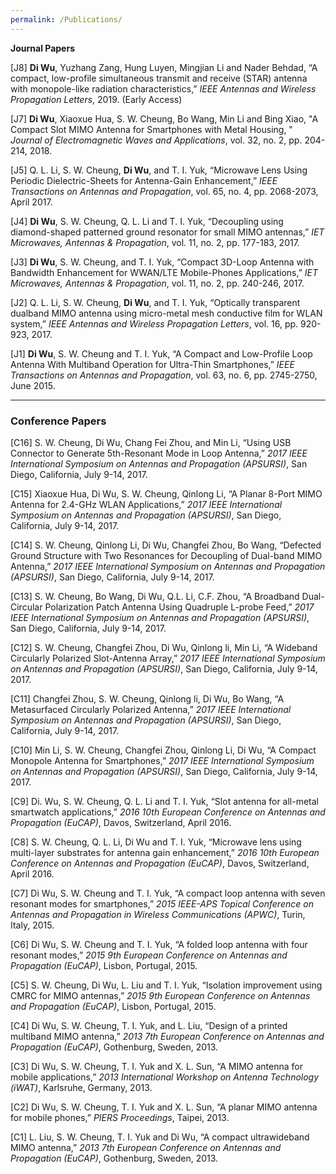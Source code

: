 ```yaml
---
permalink: /Publications/
---
```


**Journal Papers**

[J8] **Di Wu**, Yuzhang Zang, Hung Luyen, Mingjian Li and Nader Behdad, “A compact, low-profile simultaneous transmit and receive (STAR) antenna with monopole-like radiation characteristics,” *IEEE Antennas and Wireless Propagation Letters*, 2019. (Early Access)

[J7] **Di Wu**, Xiaoxue Hua, S. W. Cheung, Bo Wang, Min Li and Bing Xiao, "A Compact Slot MIMO Antenna for Smartphones with Metal Housing, " *Journal of Electromagnetic Waves and Applications*, vol. 32, no. 2, pp. 204-214, 2018.

[J5] Q. L. Li, S. W. Cheung, **Di Wu**, and T. I. Yuk, “Microwave Lens Using Periodic Dielectric-Sheets for Antenna-Gain Enhancement,” *IEEE Transactions on Antennas and Propagation*, vol. 65, no. 4, pp. 2068-2073, April 2017.

[J4] **Di Wu**, S. W. Cheung, Q. L. Li and T. I. Yuk, “Decoupling using diamond-shaped patterned ground resonator for small MIMO antennas,” *IET Microwaves, Antennas & Propagation*, vol. 11, no. 2, pp. 177-183, 2017.

[J3] **Di Wu**, S. W. Cheung, and T. I. Yuk, “Compact 3D-Loop Antenna with Bandwidth Enhancement for WWAN/LTE Mobile-Phones Applications,” *IET Microwaves, Antennas & Propagation*, vol. 11, no. 2, pp. 240-246, 2017.

[J2] Q. L. Li, S. W. Cheung, **Di Wu**, and T. I. Yuk, “Optically transparent dualband MIMO antenna using micro-metal mesh conductive film for WLAN system,” *IEEE Antennas and Wireless Propagation Letters*, vol. 16, pp. 920-923, 2017.

[J1] **Di Wu**, S. W. Cheung and T. I. Yuk, “A Compact and Low-Profile Loop Antenna With Multiband Operation for Ultra-Thin Smartphones,” *IEEE Transactions on Antennas and Propagation*, vol. 63, no. 6, pp. 2745-2750, June 2015. 

***

### Conference Papers

[C16] S. W. Cheung, Di Wu, Chang Fei Zhou, and Min Li, “Using USB Connector to Generate 5th-Resonant Mode in Loop Antenna,” *2017 IEEE International Symposium on Antennas and Propagation (APSURSI)*, San Diego, California, July 9-14, 2017.

[C15] Xiaoxue Hua, Di Wu, S. W. Cheung, Qinlong Li, “A Planar 8-Port MIMO Antenna for 2.4-GHz WLAN Applications,” *2017 IEEE International Symposium on Antennas and Propagation (APSURSI)*, San Diego, California, July 9-14, 2017.

[C14] S. W. Cheung, Qinlong Li, Di Wu, Changfei Zhou, Bo Wang, “Defected Ground Structure with Two Resonances for Decoupling of Dual-band MIMO Antenna,” *2017 IEEE International Symposium on Antennas and Propagation (APSURSI)*, San Diego, California, July 9-14, 2017.

[C13] S. W. Cheung, Bo Wang, Di Wu, Q.L. Li, C.F. Zhou, “A Broadband Dual-Circular Polarization Patch Antenna Using Quadruple L-probe Feed,” *2017 IEEE International Symposium on Antennas and Propagation (APSURSI)*, San Diego, California, July 9-14, 2017.

[C12] S. W. Cheung, Changfei Zhou, Di Wu, Qinlong li, Min Li, “A Wideband Circularly Polarized Slot-Antenna Array,” *2017 IEEE International Symposium on Antennas and Propagation (APSURSI)*, San Diego, California, July 9-14, 2017.

[C11] Changfei Zhou, S. W. Cheung, Qinlong li, Di Wu, Bo Wang, “A Metasurfaced Circularly Polarized Antenna,” *2017 IEEE International Symposium on Antennas and Propagation (APSURSI)*, San Diego, California, July 9-14, 2017.

[C10] Min Li, S. W. Cheung, Changfei Zhou, Qinlong Li, Di Wu, “A Compact Monopole Antenna for Smartphones,” *2017 IEEE International Symposium on Antennas and Propagation (APSURSI)*, San Diego, California, July 9-14, 2017.

[C9] Di. Wu, S. W. Cheung, Q. L. Li and T. I. Yuk, “Slot antenna for all-metal smartwatch applications,” *2016 10th European Conference on Antennas and Propagation (EuCAP)*, Davos, Switzerland, April 2016.

[C8] S. W. Cheung, Q. L. Li, Di Wu and T. I. Yuk, “Microwave lens using multi-layer substrates for antenna gain enhancement,” *2016 10th European Conference on Antennas and Propagation (EuCAP)*, Davos, Switzerland, April 2016.

[C7] Di Wu, S. W. Cheung and T. I. Yuk, “A compact loop antenna with seven resonant modes for smartphones,” *2015 IEEE-APS Topical Conference on Antennas and Propagation in Wireless Communications (APWC)*, Turin, Italy, 2015.

[C6] Di Wu, S. W. Cheung and T. I. Yuk, “A folded loop antenna with four resonant modes,” *2015 9th European Conference on Antennas and Propagation (EuCAP)*, Lisbon, Portugal, 2015.

[C5] S. W. Cheung, Di Wu, L. Liu and T. I. Yuk, “Isolation improvement using CMRC for MIMO antennas,” *2015 9th European Conference on Antennas and Propagation (EuCAP)*, Lisbon, Portugal, 2015.

[C4] Di Wu, S. W. Cheung, T. I. Yuk, and L. Liu, “Design of a printed multiband MIMO antenna,” *2013 7th European Conference on Antennas and Propagation (EuCAP)*, Gothenburg, Sweden, 2013.

[C3] Di Wu, S. W. Cheung, T. I. Yuk and X. L. Sun, “A MIMO antenna for mobile applications,” *2013 International Workshop on Antenna Technology (iWAT)*, Karlsruhe, Germany, 2013.

[C2] Di Wu, S. W. Cheung, T. I. Yuk and X. L. Sun, “A planar MIMO antenna for mobile phones,” *PIERS Proceedings*, Taipei, 2013.

[C1] L. Liu, S. W. Cheung, T. I. Yuk and Di Wu, “A compact ultrawideband MIMO antenna,” *2013 7th European Conference on Antennas and Propagation (EuCAP)*, Gothenburg, Sweden, 2013.
